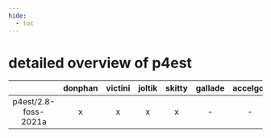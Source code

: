 ```yaml
---
hide:
  - toc
---
```


detailed overview of p4est
==========================

| |donphan|victini|joltik|skitty|gallade|accelgor|swalot|doduo|
| :---: | :---: | :---: | :---: | :---: | :---: | :---: | :---: | :---: |
|p4est/2.8-foss-2021a|x|x|x|x|-|-|x|x|
